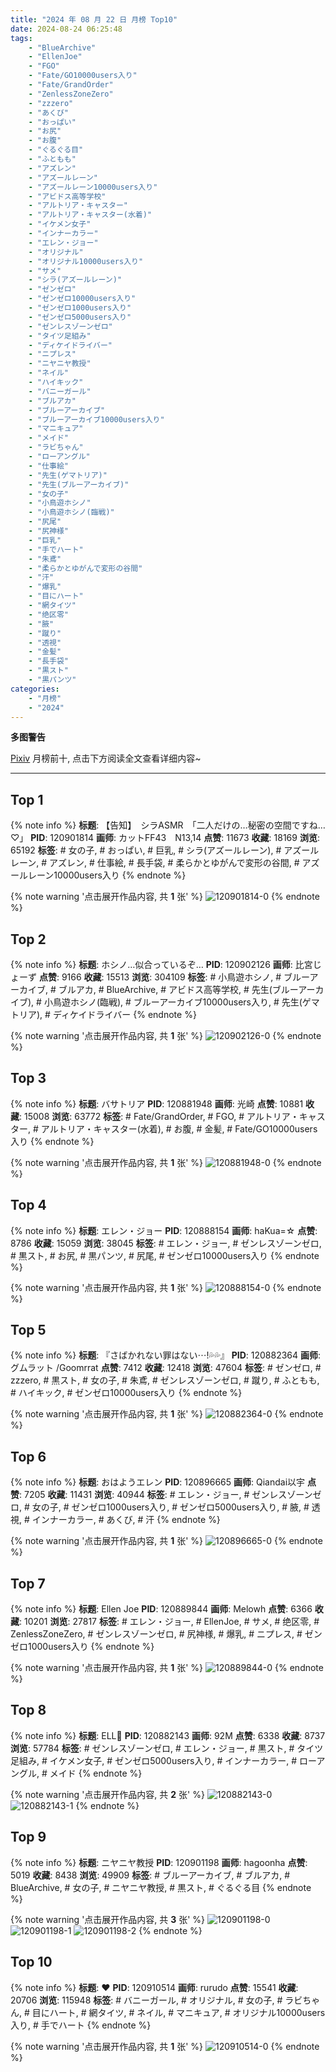 ```yaml
---
title: "2024 年 08 月 22 日 月榜 Top10"
date: 2024-08-24 06:25:48
tags:
    - "BlueArchive"
    - "EllenJoe"
    - "FGO"
    - "Fate/GO10000users入り"
    - "Fate/GrandOrder"
    - "ZenlessZoneZero"
    - "zzzero"
    - "あくび"
    - "おっぱい"
    - "お尻"
    - "お腹"
    - "ぐるぐる目"
    - "ふともも"
    - "アズレン"
    - "アズールレーン"
    - "アズールレーン10000users入り"
    - "アビドス高等学校"
    - "アルトリア・キャスター"
    - "アルトリア・キャスター(水着)"
    - "イケメン女子"
    - "インナーカラー"
    - "エレン・ジョー"
    - "オリジナル"
    - "オリジナル10000users入り"
    - "サメ"
    - "シラ(アズールレーン)"
    - "ゼンゼロ"
    - "ゼンゼロ10000users入り"
    - "ゼンゼロ1000users入り"
    - "ゼンゼロ5000users入り"
    - "ゼンレスゾーンゼロ"
    - "タイツ足組み"
    - "ディケイドライバー"
    - "ニプレス"
    - "ニヤニヤ教授"
    - "ネイル"
    - "ハイキック"
    - "バニーガール"
    - "ブルアカ"
    - "ブルーアーカイブ"
    - "ブルーアーカイブ10000users入り"
    - "マニキュア"
    - "メイド"
    - "ラビちゃん"
    - "ローアングル"
    - "仕事絵"
    - "先生(ゲマトリア)"
    - "先生(ブルーアーカイブ)"
    - "女の子"
    - "小鳥遊ホシノ"
    - "小鳥遊ホシノ(臨戦)"
    - "尻尾"
    - "尻神様"
    - "巨乳"
    - "手でハート"
    - "朱鳶"
    - "柔らかとゆがんで変形の谷間"
    - "汗"
    - "爆乳"
    - "目にハート"
    - "網タイツ"
    - "绝区零"
    - "腋"
    - "蹴り"
    - "透視"
    - "金髪"
    - "長手袋"
    - "黒スト"
    - "黒パンツ"
categories:
    - "月榜"
    - "2024"
---
```


<i class="fa fa-triangle-exclamation"></i>**多图警告**<i class="fa fa-triangle-exclamation"></i>

[Pixiv](https://www.pixiv.net/) 月榜前十, 点击下方阅读全文查看详细内容~

<!-- more -->

---

## Top 1

{% note info %}
**标题**: 【告知】　シラASMR　「二人だけの…秘密の空間ですね…♡」
**PID**: 120901814 **画师**: カットFF43　N13,14
**点赞**: 11673 **收藏**: 18169 **浏览**: 65192
**标签**: # 女の子, # おっぱい, # 巨乳, # シラ(アズールレーン), # アズールレーン, # アズレン, # 仕事絵, # 長手袋, # 柔らかとゆがんで変形の谷間, # アズールレーン10000users入り
{% endnote %}

{% note warning '点击展开作品内容, 共 **1** 张' %}
![120901814-0](https://i.pixiv.re/img-original/img/2024/07/26/19/30/02/120901814_p0.jpg)
{% endnote %}

## Top 2

{% note info %}
**标题**: ホシノ…似合っているぞ…
**PID**: 120902126 **画师**: 比宮じょーず
**点赞**: 9166 **收藏**: 15513 **浏览**: 304109
**标签**: # 小鳥遊ホシノ, # ブルーアーカイブ, # ブルアカ, # BlueArchive, # アビドス高等学校, # 先生(ブルーアーカイブ), # 小鳥遊ホシノ(臨戦), # ブルーアーカイブ10000users入り, # 先生(ゲマトリア), # ディケイドライバー
{% endnote %}

{% note warning '点击展开作品内容, 共 **1** 张' %}
![120902126-0](https://i.pixiv.re/img-original/img/2024/07/26/19/42/21/120902126_p0.png)
{% endnote %}

## Top 3

{% note info %}
**标题**: バサトリア
**PID**: 120881948 **画师**: 光崎
**点赞**: 10881 **收藏**: 15008 **浏览**: 63772
**标签**: # Fate/GrandOrder, # FGO, # アルトリア・キャスター, # アルトリア・キャスター(水着), # お腹, # 金髪, # Fate/GO10000users入り
{% endnote %}

{% note warning '点击展开作品内容, 共 **1** 张' %}
![120881948-0](https://i.pixiv.re/img-original/img/2024/07/26/00/00/07/120881948_p0.png)
{% endnote %}

## Top 4

{% note info %}
**标题**: エレン・ジョー
**PID**: 120888154 **画师**: haKua=☆
**点赞**: 8786 **收藏**: 15059 **浏览**: 38045
**标签**: # エレン・ジョー, # ゼンレスゾーンゼロ, # 黒スト, # お尻, # 黒パンツ, # 尻尾, # ゼンゼロ10000users入り
{% endnote %}

{% note warning '点击展开作品内容, 共 **1** 张' %}
![120888154-0](https://i.pixiv.re/img-original/img/2024/07/26/05/51/36/120888154_p0.jpg)
{% endnote %}

## Top 5

{% note info %}
**标题**: 『さばかれない罪はない⋯!💦💦』
**PID**: 120882364 **画师**: グムラット /Goomrrat
**点赞**: 7412 **收藏**: 12418 **浏览**: 47604
**标签**: # ゼンゼロ, # zzzero, # 黒スト, # 女の子, # 朱鳶, # ゼンレスゾーンゼロ, # 蹴り, # ふともも, # ハイキック, # ゼンゼロ10000users入り
{% endnote %}

{% note warning '点击展开作品内容, 共 **1** 张' %}
![120882364-0](https://i.pixiv.re/img-original/img/2024/07/26/00/03/46/120882364_p0.png)
{% endnote %}

## Top 6

{% note info %}
**标题**: おはようエレン
**PID**: 120896665 **画师**: Qiandai以宇
**点赞**: 7205 **收藏**: 11431 **浏览**: 40944
**标签**: # エレン・ジョー, # ゼンレスゾーンゼロ, # 女の子, # ゼンゼロ1000users入り, # ゼンゼロ5000users入り, # 腋, # 透視, # インナーカラー, # あくび, # 汗
{% endnote %}

{% note warning '点击展开作品内容, 共 **1** 张' %}
![120896665-0](https://i.pixiv.re/img-original/img/2024/07/26/15/41/37/120896665_p0.png)
{% endnote %}

## Top 7

{% note info %}
**标题**: Ellen Joe
**PID**: 120889844 **画师**: Melowh
**点赞**: 6366 **收藏**: 10201 **浏览**: 27817
**标签**: # エレン・ジョー, # EllenJoe, # サメ, # 绝区零, # ZenlessZoneZero, # ゼンレスゾーンゼロ, # 尻神様, # 爆乳, # ニプレス, # ゼンゼロ1000users入り
{% endnote %}

{% note warning '点击展开作品内容, 共 **1** 张' %}
![120889844-0](https://i.pixiv.re/img-original/img/2024/07/26/08/08/44/120889844_p0.jpg)
{% endnote %}

## Top 8

{% note info %}
**标题**: ELL🦈
**PID**: 120882143 **画师**: 92M
**点赞**: 6338 **收藏**: 8737 **浏览**: 57784
**标签**: # ゼンレスゾーンゼロ, # エレン・ジョー, # 黒スト, # タイツ足組み, # イケメン女子, # ゼンゼロ5000users入り, # インナーカラー, # ローアングル, # メイド
{% endnote %}

{% note warning '点击展开作品内容, 共 **2** 张' %}
![120882143-0](https://i.pixiv.re/img-original/img/2024/07/26/00/01/03/120882143_p0.png)
![120882143-1](https://i.pixiv.re/img-original/img/2024/07/26/00/01/03/120882143_p1.png)
{% endnote %}

## Top 9

{% note info %}
**标题**: ニヤニヤ教授
**PID**: 120901198 **画师**: hagoonha
**点赞**: 5019 **收藏**: 8438 **浏览**: 49909
**标签**: # ブルーアーカイブ, # ブルアカ, # BlueArchive, # 女の子, # ニヤニヤ教授, # 黒スト, # ぐるぐる目
{% endnote %}

{% note warning '点击展开作品内容, 共 **3** 张' %}
![120901198-0](https://i.pixiv.re/img-original/img/2024/07/26/19/05/18/120901198_p0.png)
![120901198-1](https://i.pixiv.re/img-original/img/2024/07/26/19/05/18/120901198_p1.png)
![120901198-2](https://i.pixiv.re/img-original/img/2024/07/26/19/05/18/120901198_p2.png)
{% endnote %}

## Top 10

{% note info %}
**标题**: ❤
**PID**: 120910514 **画师**: rurudo
**点赞**: 15541 **收藏**: 20706 **浏览**: 115948
**标签**: # バニーガール, # オリジナル, # 女の子, # ラビちゃん, # 目にハート, # 網タイツ, # ネイル, # マニキュア, # オリジナル10000users入り, # 手でハート
{% endnote %}

{% note warning '点击展开作品内容, 共 **1** 张' %}
![120910514-0](https://i.pixiv.re/img-original/img/2024/07/27/00/00/58/120910514_p0.png)
{% endnote %}
